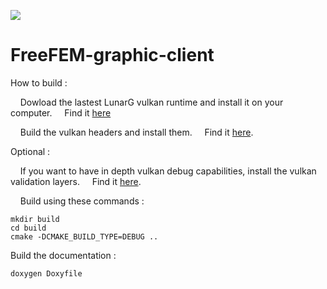 [![](https://github.com/FreeFEM/FreeFEM-graphic-client/workflows/ccpp.yml/badge.svg?branch=master)](https://github.com/FreeFem/FreeFEM-graphic-client/actions)

# FreeFEM-graphic-client

How to build :

 &nbsp;&nbsp;&nbsp;&nbsp;Dowload the lastest LunarG vulkan runtime and install it on your computer.
 &nbsp;&nbsp;&nbsp;&nbsp;Find it [here](https://vulkan.lunarg.com/)

 &nbsp;&nbsp;&nbsp;&nbsp;Build the vulkan headers and install them.
 &nbsp;&nbsp;&nbsp;&nbsp;Find it [here](https://github.com/KhronosGroup/Vulkan-Headers).

Optional :

 &nbsp;&nbsp;&nbsp;&nbsp;If you want to have in depth vulkan debug capabilities, install the vulkan validation layers.
 &nbsp;&nbsp;&nbsp;&nbsp;Find it [here](https://github.com/KhronosGroup/Vulkan-ValidationLayers).

 &nbsp;&nbsp;&nbsp;&nbsp;Build using these commands :
  ```
  mkdir build
  cd build
  cmake -DCMAKE_BUILD_TYPE=DEBUG ..
  ```

  Build the documentation :
 ```
 doxygen Doxyfile
 ```
